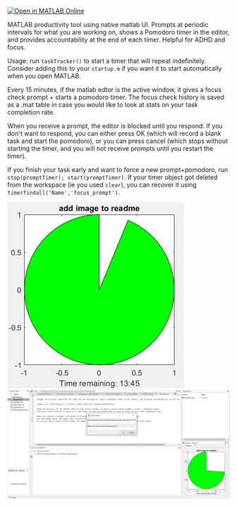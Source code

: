 
[![Open in MATLAB Online](https://www.mathworks.com/images/responsive/global/open-in-matlab-online.svg)](https://matlab.mathworks.com/open/github/v1?repo=rebeccamccabe/matlab-pomodoro-prompt&file=taskTracker.m)

MATLAB productivity tool using native matlab UI. Prompts at periodic intervals 
for what you are working on, shows a Pomodoro timer in the editor, and provides 
accountability at the end of each timer. Helpful for ADHD and focus.

Usage: run `taskTracker()` to start a timer that will repeat indefinitely.
Consider adding this to your `startup.m` if you want it to start automatically when you open MATLAB.

Every 15 minutes, if the matlab edtor is the active window, it gives a focus check prompt + starts a pomodoro timer.
The focus check history is saved as a .mat table in case you would like to look at stats on your task completion rate.

When you receive a prompt, the editor is blocked until you respond. If you don't want to respond,
you can either press OK (which will record a blank task and start the pomodoro), 
or you can press cancel (which stops without starting the timer, and you will not receive prompts until you restart the timer).

If you finish your task early and want to force a new prompt+pomodoro, run `stop(promptTimer); start(promptTimer)`.
If your timer object got deleted from the workspace (ie you used `clear`), 
you can recover it using `timerfindall('Name','focus_prompt')`.

![image of pomodoro timer](taskTrackerPomodoroImage.JPG)
![image of focus prompt in editor](taskTrackerFocusCheckImage.JPG)